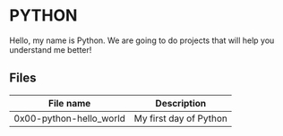 # PYTHON

Hello, my name is Python. We are going to do projects that will help you understand me better!

## Files
| File name | Description |
|-----------| ------------|
|0x00-python-hello_world | My first day of Python |
